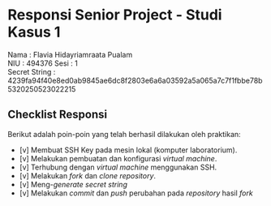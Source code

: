 # Responsi Senior Project - Studi Kasus 1

Nama : Flavia Hidayriamraata Pualam  
NIU : 494376
Sesi : 1  
Secret String : 4239fa94f40e8ed0ab9845ae6dc8f2803e6a6a03592a5a065a7c7f1fbbe78b5320250523022215

## Checklist Responsi

Berikut adalah poin-poin yang telah berhasil dilakukan oleh praktikan:

- [v] Membuat SSH Key pada mesin lokal (komputer laboratorium).
- [v] Melakukan pembuatan dan konfigurasi _virtual machine_.
- [v] Terhubung dengan _virtual machine_ menggunakan SSH.
- [v] Melakukan _fork_ dan _clone_ _repository_.
- [v] Meng-_generate_ _secret string_
- [v] Melakukan _commit_ dan _push_ perubahan pada _repository_ hasil _fork_
